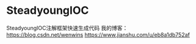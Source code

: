 # SteadyoungIOC
SteadyoungIOC注解框架快速生成代码
我的博客：https://blog.csdn.net/wenwins  https://www.jianshu.com/u/eb8a1db752af
